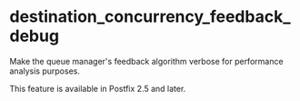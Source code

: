 # destination_concurrency_feedback_debug 

 Make the queue manager's feedback algorithm verbose for performance
analysis purposes. 

 This feature is available in Postfix 2.5 and later. 


